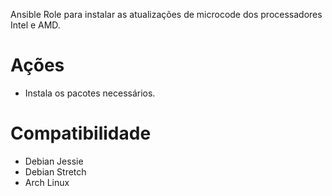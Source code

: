 Ansible Role para instalar as atualizações de microcode dos processadores Intel e AMD.

# Ações

- Instala os pacotes necessários.

# Compatibilidade

- Debian Jessie
- Debian Stretch
- Arch Linux